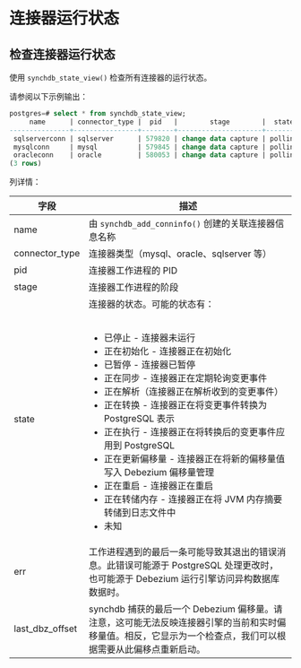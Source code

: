 # 连接器运行状态

## 检查连接器运行状态
使用 `synchdb_state_view()` 检查所有连接器的运行状态。

请参阅以下示例输出：
``` SQL
postgres=# select * from synchdb_state_view;
     name      | connector_type |  pid   |        stage        |  state  |   err    |                                           last_dbz_offset
---------------+----------------+--------+---------------------+---------+----------+------------------------------------------------------------------------------------------------------
 sqlserverconn | sqlserver      | 579820 | change data capture | polling | no error | {"commit_lsn":"0000006a:00006608:0003","snapshot":true,"snapshot_completed":false}
 mysqlconn     | mysql          | 579845 | change data capture | polling | no error | {"ts_sec":1741301103,"file":"mysql-bin.000009","pos":574318212,"row":1,"server_id":223344,"event":2}
 oracleconn    | oracle         | 580053 | change data capture | polling | no error | offset file not flushed yet
(3 rows)

```

列详情：

| 字段 | 描述 |
|-|-|
| name | 由 `synchdb_add_conninfo()` 创建的关联连接器信息名称 |
| connector_type | 连接器类型（mysql、oracle、sqlserver 等）|
| pid | 连接器工作进程的 PID |
| stage | 连接器工作进程的阶段 |
| state | 连接器的状态。可能的状态有：<br><br><ul><li>已停止 - 连接器未运行</li><li>正在初始化 - 连接器正在初始化</li><li>已暂停 - 连接器已暂停</li><li>正在同步 - 连接器正在定期轮询变更事件</li><li>正在解析（连接器正在解析收到的变更事件）</li><li>正在转换 - 连接器正在将变更事件转换为 PostgreSQL 表示</li><li>正在执行 - 连接器正在将转换后的变更事件应用到 PostgreSQL</li><li>正在更新偏移量 - 连接器正在将新的偏移量值写入 Debezium 偏移量管理</li><li>正在重启 - 连接器正在重启</li><li>正在转储内存 - 连接器正在将 JVM 内存摘要转储到日志文件中</li><li>未知</li></ul> |
| err | 工作进程遇到的最后一条可能导致其退出的错误消息。此错误可能源于 PostgreSQL 处理更改时，也可能源于 Debezium 运行引擎访问异构数据库数据时。|
| last_dbz_offset | synchdb 捕获的最后一个 Debezium 偏移量。请注意，这可能无法反映连接器引擎的当前和实时偏移量值。相反，它显示为一个检查点，我们可以根据需要从此偏移点重新启动。|